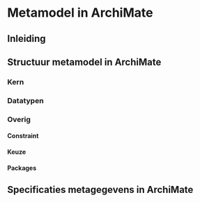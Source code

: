 # Metamodel in ArchiMate

## Inleiding

## Structuur metamodel in ArchiMate

### Kern



### Datatypen

### Overig

#### Constraint

#### Keuze

#### Packages

## Specificaties metagegevens in ArchiMate



